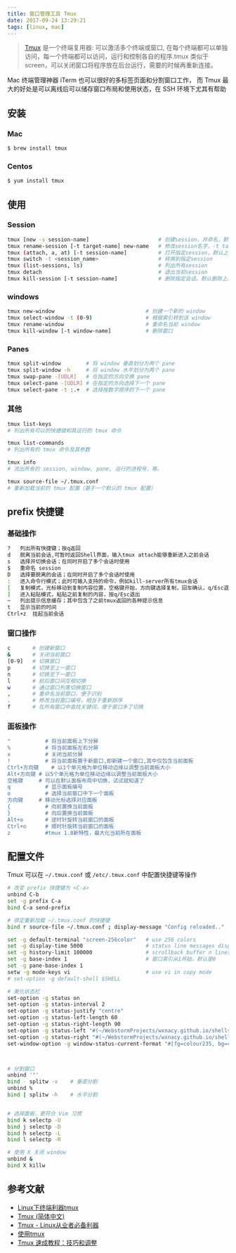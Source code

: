```yaml
---
title: 窗口管理工具 Tmux
date: 2017-09-24 13:29:21
tags: [linux, mac]
---
```


> [Tmux](https://github.com/tmux/tmux/wiki) 是一个终端复用器: 可以激活多个终端或窗口, 在每个终端都可以单独访问，每一个终端都可以访问，运行和控制各自的程序.tmux 类似于screen，可以关闭窗口将程序放在后台运行，需要的时候再重新连接。

<!-- more -->
<!-- toc -->

Mac 终端管理神器 iTerm 也可以很好的多标签页面和分割窗口工作，
而 Tmux 最大的好处是可以离线后可以储存窗口布局和使用状态，在 SSH 环境下尤其有帮助

## 安装
### Mac
```bash
$ brew install tmux
```
### Centos
```bash
$ yum install tmux
```

## 使用
<!-- 命令行                                          | 快捷键 | 解释 -->
<!-- -----                                         | -----  | ----- -->
<!-- tmux [new -s session-name]                    |        | 创建session，并命名，默认创建一个无名会话 -->
<!-- tmux rename-session [-t target-name] new-name | $      | 修改session名字，-t target-name 不是必传，默认当前链接 session -->
<!-- tmux (attach, a, at) [-t session-name]        |        | 打开指定session，默认上次访问会话 -->
<!-- tmux switch -t <session_name>                 |        | 转换到指定session -->
<!-- tmux (list-sessions, ls)                      | s      | 列出所有session -->
<!-- tmux detach                                   | d      | 退出当前session -->
<!-- tmux kill-session [-t session-name]           |        | 删除指定会话，默认删除上次访问会话 -->
### Session
```bash
tmux [new -s session-name]                      # 创建session，并命名，默认创建一个无名会话
tmux rename-session [-t target-name] new-name   # 修改session名字，-t target-name 不是必传，默认当前链接 session
tmux (attach, a, at) [-t session-name]          # 打开指定session，默认上次访问会话
tmux switch -t <session_name>                   # 转换到指定session
tmux (list-sessions, ls)                        # 列出所有session
tmux detach                                     # 退出当前session
tmux kill-session [-t session-name]             # 删除指定会话，默认删除上次访问会话
```

### windows
```bash
tmux new-window                             # 创建一个新的 window
tmux select-window -t (0-9)                 # 根据索引转到该 window
tmux rename-window                          # 重命名当前 window
tmux kill-window [-t window-name]           # 删除窗口
```

### Panes
```bash
tmux split-window        # 将 window 垂直划分为两个 pane
tmux split-window -h     # 将 window 水平划分为两个 pane
tmux swap-pane -[UDLR]   # 在指定的方向交换 pane
tmux select-pane -[UDLR] # 在指定的方向选择下一个 pane
tmux select-pane -t :.+  # 选择按数字顺序的下一个 pane
```

### 其他
```bash
tmux list-keys
# 列出所有可以的快捷键和其运行的 tmux 命令

tmux list-commands
# 列出所有的 tmux 命令及其参数

tmux info
# 流出所有的 session, window, pane, 运行的进程号，等。

tmux source-file ~/.tmux.conf
# 重新加载当前的 tmux 配置（基于一个默认的 tmux 配置）
```

## prefix 快捷键
### 基础操作
```bash
?	列出所有快捷键；按q返回
d	脱离当前会话,可暂时返回Shell界面，输入tmux attach能够重新进入之前会话
s	选择并切换会话；在同时开启了多个会话时使用
$   重命名 session
D	选择要脱离的会话；在同时开启了多个会话时使用
:	进入命令行模式；此时可输入支持的命令，例如kill-server所有tmux会话
[	复制模式，光标移动到复制内容位置，空格键开始，方向键选择复制，回车确认，q/Esc退出
]	进入粘贴模式，粘贴之前复制的内容，按q/Esc退出
~	列出提示信息缓存；其中包含了之前tmux返回的各种提示信息
t	显示当前的时间
Ctrl+z	挂起当前会话
```

### 窗口操作
```bash
c       # 创建新窗口
&       # 关闭当前窗口
[0-9]   # 切换窗口
p       # 切换至上一窗口
n       # 切换至下一窗口
l       # 前后窗口间互相切换
w       # 通过窗口列表切换窗口
,       # 重命名当前窗口，便于识别
.       # 修改当前窗口编号，相当于重新排序
f       # 在所有窗口中查找关键词，便于窗口多了切换
```
### 面板操作
```bash
"           # 将当前面板上下分屏
%           # 将当前面板左右分屏
x           # 关闭当前分屏
!           # 将当前面板置于新窗口,即新建一个窗口,其中仅包含当前面板
Ctrl+方向键	# 以1个单元格为单位移动边缘以调整当前面板大小
Alt+方向键	# 以5个单元格为单位移动边缘以调整当前面板大小
空格键	    # 可以在默认面板布局中切换，试试就知道了
q           # 显示面板编号
o           # 选择当前窗口中下一个面板
方向键	    # 移动光标选择对应面板
{           # 向前置换当前面板
}           # 向后置换当前面板
Alt+o	    # 逆时针旋转当前窗口的面板
Ctrl+o	    # 顺时针旋转当前窗口的面板
z	        #tmux 1.8新特性，最大化当前所在面板
```

## 配置文件
Tmux 可以在 `~/.tmux.conf` 或 `/etc/.tmux.conf` 中配置快捷键等操作
```bash
# 改变 prefix 快捷键为 <C-a>
unbind C-b
set -g prefix C-a
bind C-a send-prefix

# 绑定重新加载 ~/.tmux.conf 的快捷键
bind r source-file ~/.tmux.conf ; display-message "Config reloaded.."

set -g default-terminal "screen-256color"   # use 256 colors
set -g display-time 5000                    # status line messages display
set -g history-limit 100000                 # scrollback buffer n lines
set -g base-index 1                         # 窗口索引从1开始，默认是0
set -g pane-base-index 1
setw -g mode-keys vi                        # use vi in copy mode
# set-option -g default-shell $SHELL

# 美化状态栏
set-option -g status on
set-option -g status-interval 2
set-option -g status-justify "centre"
set-option -g status-left-length 60
set-option -g status-right-length 90
set-option -g status-left "#(~/WebstormProjects/wxnacy.github.io/shells/tmux/plugin/tmux-powerline/powerline.sh left)"
set-option -g status-right "#(~/WebstormProjects/wxnacy.github.io/shells/tmux/plugin/tmux-powerline/powerline.sh right)"
set-window-option -g window-status-current-format "#[fg=colour235, bg=colour27]⮀#[fg=colour255, bg=colour27] #I ⮁ #W #[fg=colour27, bg=colour235]⮀"



# 分割窗口
unbind '"'
bind - splitw -v    # 垂直分割
unbind %
bind | splitw -h    # 水平分割


# 选择面板，更符合 Vim 习惯
bind k selectp -U
bind j selectp -D
bind h selectp -L
bind l selectp -R

# 使用 X 关闭 window
unbind &
bind X killw

```


## 参考文献
- [Linux下终端利器tmux](http://kumu-linux.github.io/blog/2013/08/06/tmux/)
- [Tmux (简体中文)](https://wiki.archlinux.org/index.php/Tmux_(%E7%AE%80%E4%BD%93%E4%B8%AD%E6%96%87))
- [Tmux - Linux从业者必备利器](http://cenalulu.github.io/linux/tmux/)
- [使用tmux](https://wiki.freebsdchina.org/software/t/tmux)
- [Tmux 速成教程：技巧和调整](http://blog.jobbole.com/87584/)
